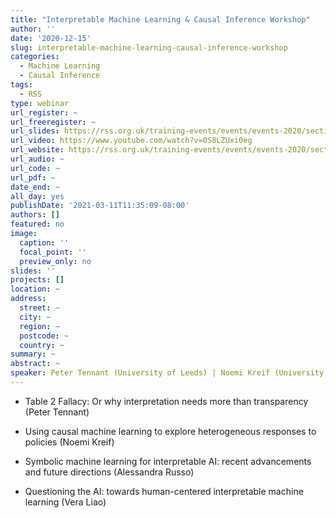 ```yaml
---
title: "Interpretable Machine Learning & Causal Inference Workshop"
author: ''
date: '2020-12-15'
slug: interpretable-machine-learning-causal-inference-workshop
categories:
  - Machine Learning
  - Causal Inference
tags:
  - RSS
type: webinar
url_register: ~
url_freeregister: ~
url_slides: https://rss.org.uk/training-events/events/events-2020/sections/interpretable-machine-learning-causal-inferenc-(1)/#eventoverview
url_video: https://www.youtube.com/watch?v=0S8LZUxi0eg
url_website: https://rss.org.uk/training-events/events/events-2020/sections/interpretable-machine-learning-causal-inferenc-(1)/#eventoverview
url_audio: ~
url_code: ~
url_pdf: ~
date_end: ~
all_day: yes
publishDate: '2021-03-11T11:35:09-08:00'
authors: []
featured: no
image:
  caption: ''
  focal_point: ''
  preview_only: no
slides: ''
projects: []
location: ~
address:
  street: ~
  city: ~
  region: ~
  postcode: ~
  country: ~
summary: ~
abstract: ~
speaker: Peter Tennant (University of Leeds) | Noemi Kreif (University of York) | Vera Liao (IBM Research) | Alessandra Russo (Imperial College London)
---
```

<!--more-->
- Table 2 Fallacy: Or why interpretation needs more than transparency (Peter Tennant)  

- Using causal machine learning to explore heterogeneous responses to policies (Noemi Kreif)  

- Symbolic machine learning for interpretable AI: recent advancements and future directions (Alessandra Russo) 

- Questioning the AI: towards human-centered interpretable machine learning (Vera Liao)  